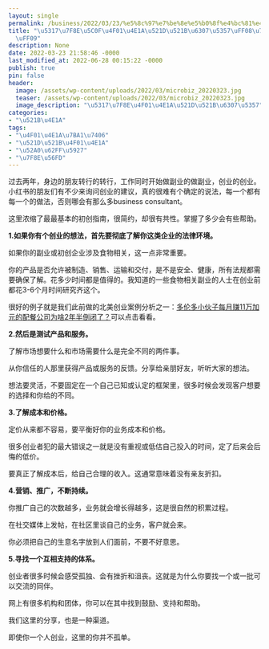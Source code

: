 ```yaml
---
layout: single
permalink: /business/2022/03/23/%e5%8c%97%e7%be%8e%e5%b0%8f%e4%bc%81%e4%b8%9a%e5%88%9d%e5%88%9b%e6%8c%87%e5%8d%97%ef%bc%88%e7%ae%80%e7%ba%a6%e7%89%88%ef%bc%89/
title: "\u5317\u7F8E\u5C0F\u4F01\u4E1A\u521D\u521B\u6307\u5357\uFF08\u7B80\u7EA6\u7248\
  \uFF09"
description: None
date: 2022-03-23 21:58:46 -0000
last_modified_at: 2022-06-28 00:15:22 -0000
publish: true
pin: false
header:
  image: /assets/wp-content/uploads/2022/03/microbiz_20220323.jpg
  teaser: /assets/wp-content/uploads/2022/03/microbiz_20220323.jpg
  image_description: "\u5317\u7F8E\u4F01\u4E1A\u521D\u521B\u6307\u5357"
categories:
- "\u521B\u4E1A"
tags:
- "\u4F01\u4E1A\u7BA1\u7406"
- "\u521D\u521B\u4F01\u4E1A"
- "\u52A0\u62FF\u5927"
- "\u7F8E\u56FD"
---
```

过去两年，身边的朋友转行的转行，工作同时开始做副业的做副业，创业的创业。小红书的朋友们有不少来询问创业的建议，真的很难有个确定的说法，每一个都有每一个的做法，否则哪会有那么多business consultant。

这里浓缩了最最基本的初创指南，很简约，却很有共性。掌握了多少会有些帮助。

**1.如果你有个创业的想法，首先要彻底了解你这类企业的法律环境。**

如果你的副业或初创企业涉及食物相关，这一点非常重要。

你的产品是否允许被制造、销售、运输和交付，是不是安全、健康，所有法规都需要确保了解。花多少时间都是值得的。我知道的一些食物相关副业的人士在创业前都花3-6个月时间研究齐这个。

很好的例子就是我们此前做的北美创业案例分析之一：[多伦多小伙子每月赚11万加元的配餐公司为啥2年半倒闭了？](https://aswebuild.com/business/2022/02/14/%e5%8a%a0%e6%8b%bf%e5%a4%a7%e5%88%9d%e5%88%9b%e5%85%ac%e5%8f%b8%e6%88%90%e5%8a%9f%e4%b8%8e%e5%a4%b1%e8%b4%a5%ef%bc%8c%e6%a1%88%e4%be%8b%e8%af%a6%e8%a7%a3%e4%b9%8b%e4%b8%80%ef%bc%9achowdy/)可以点击看看。

**2.然后是测试产品和服务。**

了解市场想要什么和市场需要什么是完全不同的两件事。

从你信任的人那里获得产品或服务的反馈。分享给亲朋好友，听听大家的想法。

想法要灵活，不要固定在一个自己已知或认定的框架里，很多时候会发现客户想要的选择和你给的不同。

**3.了解成本和价格。**

定价从来都不容易，要平衡好你的业务成本和价格。

很多创业者犯的最大错误之一就是没有重视或低估自己投入的时间，定了后来会后悔的低价。

要真正了解成本后，给自己合理的收入。这通常意味着没有亲友折扣。

**4.营销、推广，不断持续。**

你推广自己的次数越多，业务就会增长得越多，这是很自然的积累过程。

在社交媒体上发帖，在社区里谈自己的业务，客户就会来。

你必须把自己的生意名字放到人们面前，不要不好意思。

**5.寻找一个互相支持的体系。**

创业者很多时候会感受孤独、会有挫折和沮丧。这就是为什么你要找一个或一批可以交流的同伴。

网上有很多机构和团体，你可以在其中找到鼓励、支持和帮助。

我们这里的分享，也是一种渠道。

即使你一个人创业，这里的你并不孤单。
